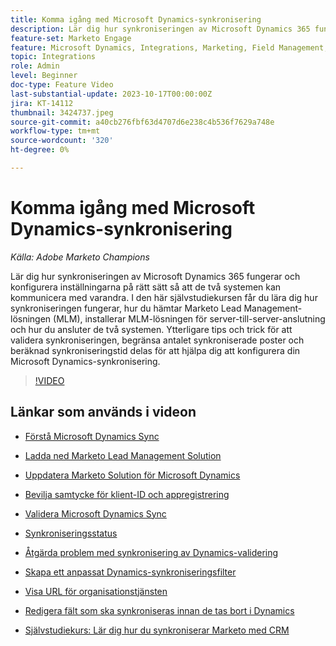 ```yaml
---
title: Komma igång med Microsoft Dynamics-synkronisering
description: Lär dig hur synkroniseringen av Microsoft Dynamics 365 fungerar och konfigurera inställningarna på rätt sätt så att de två systemen kan kommunicera med varandra. I den här självstudiekursen får du lära dig hur synkroniseringen fungerar, hur du hämtar Marketo Lead Management-lösningen (MLM), installerar MLM-lösningen för server-till-server-anslutning och hur du ansluter de två systemen.
feature-set: Marketo Engage
feature: Microsoft Dynamics, Integrations, Marketing, Field Management, Administration
topic: Integrations
role: Admin
level: Beginner
doc-type: Feature Video
last-substantial-update: 2023-10-17T00:00:00Z
jira: KT-14112
thumbnail: 3424737.jpeg
source-git-commit: a40cb276fbf63d4707d6e238c4b536f7629a748e
workflow-type: tm+mt
source-wordcount: '320'
ht-degree: 0%

---
```



# Komma igång med Microsoft Dynamics-synkronisering

*Källa: Adobe Marketo Champions*

Lär dig hur synkroniseringen av Microsoft Dynamics 365 fungerar och konfigurera inställningarna på rätt sätt så att de två systemen kan kommunicera med varandra. I den här självstudiekursen får du lära dig hur synkroniseringen fungerar, hur du hämtar Marketo Lead Management-lösningen (MLM), installerar MLM-lösningen för server-till-server-anslutning och hur du ansluter de två systemen. Ytterligare tips och trick för att validera synkroniseringen, begränsa antalet synkroniserade poster och beräknad synkroniseringstid delas för att hjälpa dig att konfigurera din Microsoft Dynamics-synkronisering.

>[!VIDEO](https://video.tv.adobe.com/v/3424737/?learn=on)

## Länkar som används i videon

* [Förstå Microsoft Dynamics Sync](https://experienceleague.adobe.com/docs/marketo/using/product-docs/crm-sync/microsoft-dynamics/understanding-the-microsoft-dynamics-sync.html)

* [Ladda ned Marketo Lead Management Solution](https://experienceleague.adobe.com/docs/marketo/using/product-docs/crm-sync/microsoft-dynamics/sync-setup/download-the-marketo-lead-management-solution.html)

* [Uppdatera Marketo Solution för Microsoft Dynamics](https://experienceleague.adobe.com/docs/marketo/using/product-docs/crm-sync/microsoft-dynamics/sync-setup/update-the-marketo-solution-for-microsoft-dynamics.html)

* [Bevilja samtycke för klient-ID och appregistrering](https://experienceleague.adobe.com/docs/marketo/using/product-docs/crm-sync/microsoft-dynamics/sync-setup/grant-consent-for-client-id-and-app-registration.html)

* [Validera Microsoft Dynamics Sync](https://experienceleague.adobe.com/docs/marketo/using/product-docs/crm-sync/microsoft-dynamics/sync-setup/validate-microsoft-dynamics-sync.html)

* [Synkroniseringsstatus](https://experienceleague.adobe.com/docs/marketo/using/product-docs/crm-sync/microsoft-dynamics/microsoft-dynamics-sync-details/sync-status.html)

* [Åtgärda problem med synkronisering av Dynamics-validering](https://experienceleague.adobe.com/docs/marketo/using/product-docs/crm-sync/microsoft-dynamics/fix-dynamics-validation-sync-issues.html)

* [Skapa ett anpassat Dynamics-synkroniseringsfilter](https://experienceleague.adobe.com/docs/marketo/using/product-docs/crm-sync/microsoft-dynamics/custom-dynmaics-sync-filter-details/create-a-custom-dynamics-sync-filter.html)

* [Visa URL för organisationstjänsten](https://experienceleague.adobe.com/docs/marketo/using/product-docs/crm-sync/microsoft-dynamics/sync-setup/view-the-organization-service-url.html)

* [Redigera fält som ska synkroniseras innan de tas bort i Dynamics](https://experienceleague.adobe.com/docs/marketo/using/product-docs/crm-sync/microsoft-dynamics/microsoft-dynamics-sync-details/editing-fields-to-sync-before-deleting-them-in-dynamics.html)

* [Självstudiekurs: Lär dig hur du synkroniserar Marketo med CRM](https://experienceleague.adobe.com/docs/marketo-learn/tutorials/lead-and-data-management/crm-sync-learn.html)